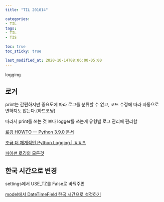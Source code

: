 ```yaml
---
title: "TIL 201014"

categories:
- TIL
tags:
- TIL
- TIS

toc: true
toc_sticky: true

last_modified_at: 2020-10-14T08:06:00-05:00
---
```

logging

## 로거

print는 간편하지만 중요도에 따라 로그를 분류할 수 없고, 코드 수정에 따라 자동으로 변하지도 않는다.(하드코딩)

따라서 print를 쓰는 것 보다 logger를 쓰는게 유형별 로그 관리에 편리함

[로깅 HOWTO — Python 3.9.0 문서](https://docs.python.org/ko/3/howto/logging.html#loggers)

[조금 더 체계적인 Python Logging \| ㅎㅎㅋ](https://hwangheek.github.io/2019/python-logging/)

[파이썬 로깅의 모든것](https://hamait.tistory.com/880)

## 한국 시간으로 변경

settings에서 USE_TZ를 False로 바꿔주면 

[model에서 DateTimeField 한국 시간으로 설정하기](https://jupiny.com/2016/10/05/model-datetimefield-in-korean/)
